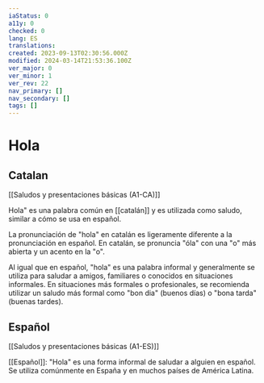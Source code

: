 ```yaml
---
iaStatus: 0
a11y: 0
checked: 0
lang: ES
translations: 
created: 2023-09-13T02:30:56.000Z
modified: 2024-03-14T21:53:36.100Z
ver_major: 0
ver_minor: 1
ver_rev: 22
nav_primary: []
nav_secondary: []
tags: []
---
```

# Hola

## Catalan

[[Saludos y presentaciones básicas (A1-CA)]]

Hola" es una palabra común en [[catalán]] y es utilizada como saludo, similar a cómo se usa en español.

La pronunciación de "hola" en catalán es ligeramente diferente a la pronunciación en español. En catalán, se pronuncia "óla" con una "o" más abierta y un acento en la "o".

Al igual que en español, "hola" es una palabra informal y generalmente se utiliza para saludar a amigos, familiares o conocidos en situaciones informales. En situaciones más formales o profesionales, se recomienda utilizar un saludo más formal como "bon dia" (buenos días) o "bona tarda" (buenas tardes).

## Español

[[Saludos y presentaciones básicas (A1-ES)]]


  [[Español]]: "Hola" es una forma informal de saludar a alguien en español. Se utiliza 
  comúnmente en España y en muchos países de América Latina.
